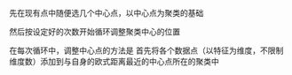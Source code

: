 先在现有点中随便选几个中心点，以中心点为聚类的基础

然后按设定好的次数开始循环调整聚类中心的位置

在每次循环中，调整中心点的方法是
首先将各个数据点（以特征为维度，不限制维度数）添加到与自身的欧式距离最近的中心点所在的聚类中
